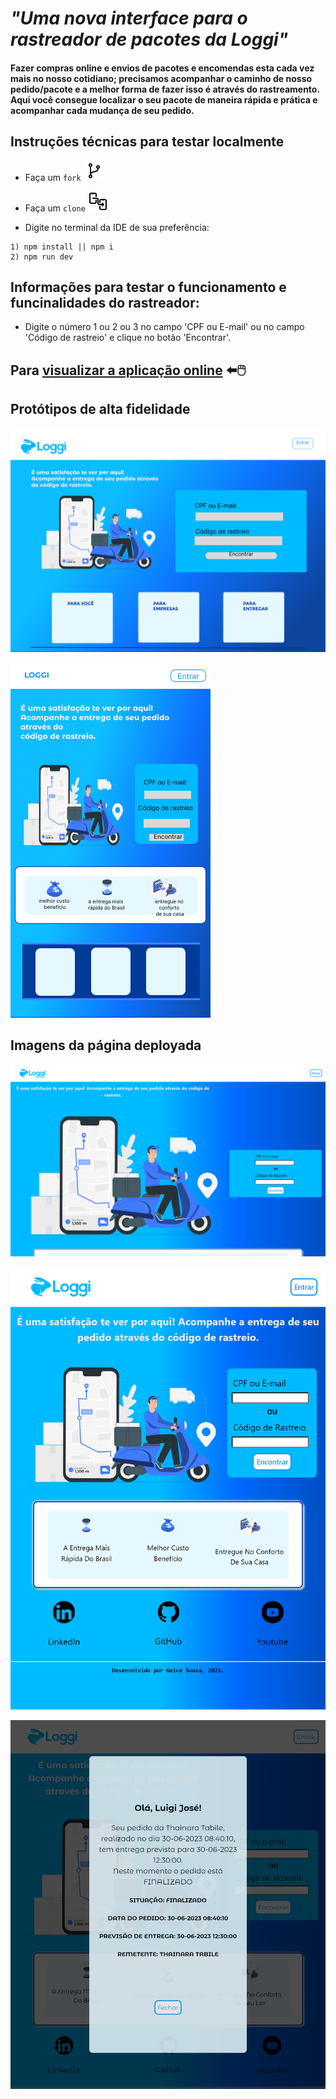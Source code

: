 # **_"Uma nova interface para o rastreador de pacotes da Loggi"_**

#### Fazer compras online e envios de pacotes e encomendas esta cada vez mais no nosso cotidiano; precisamos acompanhar o caminho de nosso pedido/pacote e a melhor forma de fazer isso é através do rastreamento. Aqui você consegue localizar o seu pacote de maneira rápida e prática e acompanhar cada mudança de seu pedido.


## Instruções técnicas para testar localmente

- Faça um `fork` ![fork](<fork (2).png>)

- Faça um `clone` ![clone](<clone-32 (1).png>) 

- Digite no terminal da IDE de sua preferência:
```
1) npm install || npm i
2) npm run dev
```

## Informações para testar o funcionamento e funcinalidades do rastreador:
  -  Digite o número 1 ou 2 ou 3 no campo 'CPF ou E-mail' ou no campo 'Código de rastreio' e clique no botão 'Encontrar'.


## Para [visualizar a aplicação online](https://loggi-desafio-frontend.vercel.app/) ⬅️🖱️

## Protótipos de alta fidelidade
![Protótipo desktop](./src/assets/Desktop%20-%202%20(2).png)

![Protótipo mobile](./src/assets/Mobile-%202.png)

## Imagens da página deployada

![Print da página pronta desktop](./src/assets/localhost_5173__%20(1).png)

![Print da página pronta desktop (2)](./src/assets/localhost_5173__.png)

![Print do modal](./src/assets/localhost_5173_modal_.png)

